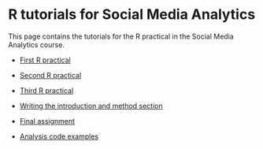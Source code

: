 R tutorials for Social Media Analytics
============

This page contains the tutorials for the R practical in the Social Media Analytics course.

* [First R practical](https://htmlpreview.github.io/?https://github.com/mzamani2/R-for-BDSM/blob/main/tutorials/Introduction_to_R.html)
* [Second R practical](https://htmlpreview.github.io/?https://github.com/mzamani2/R-for-BDSM/blob/master/tutorials/exploratory_text_analysis.html)
* [Third R practical](https://htmlpreview.github.io/?https://github.com/mzamani2/R-for-BDSM/blob/master/tutorials/sentiment_analysis.html)

* [Writing the introduction and method section](https://htmlpreview.github.io/?https://github.com/kasperwelbers/R_for_SMA/blob/master/tutorials/writing_introduction_method.html)
* [Final assignment](https://docs.google.com/document/d/1pXhcykDuJbq5F_w8yi3RmcoRkKzAPnEsgL7MrzvfOrM/edit?usp=sharing)
* [Analysis code examples](https://htmlpreview.github.io/?https://github.com/kasperwelbers/R_for_SMA/blob/master/tutorials/analysis_code_templates.html)
